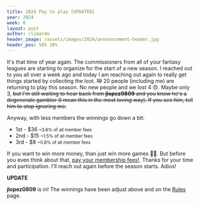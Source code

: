 ```yaml
---
title: 2024 Pay to play [UPDATED]
year: 2024
week: 0
layout: post
author: climardo
header_image: /assets/images/2024/announcement-header.jpg
header_pos: 50% 30%
---
```


It's that time of year again. The commissioners from all of your fantasy leagues are starting to organize for the start of a new season. I reached out to you all over a week ago and today I am reaching out again to really get things started by collecting the loot. ~~19~~ 20 people (including me) are returning to play this season. No new people and we lost 4 😞. Maybe only 3, ~~but I'm still waiting to hear back from **jlopez0809** and you know he's a degenerate gambler (I mean this in the most loving way). If you see him, tell him to stop ignoring me.~~

Anyway, with less members the winnings go down a bit:

- 1st - $36 <small>~3.6% of all member fees</small></li>
- 2nd - $15 <small>~1.5% of all member fees</small></li>
- 3rd - $8 <small>~0.8% of all member fees</small></li>

If you want to win more money, than just win more games 🤷‍♂️. But before you even think about that, [pay your membership fees!](/rules). Thanks for your time and participation. I'll reach out again before the season starts. Adios!

**UPDATE**

**jlopez0809** is in! The winnings have been adjust above and on the [Rules](/rules) page.